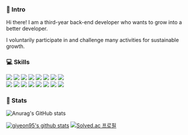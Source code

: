### 👋 Intro
Hi there! I am a third-year back-end developer who wants to grow into a better developer.

I voluntarily participate in and challenge many activities for sustainable growth.

### 💻 Skills
<img src="https://img.shields.io/badge/Java-yellowgreen?style=flastic&logo=Java&logoColor=#007396"/> <img src="https://img.shields.io/badge/GitHub-lightgrey?style=flastic&logo=GitHub&logoColor=#181717"/> <img src="https://img.shields.io/badge/Spring-9cf?style=flastic&logo=Spring&logoColor=#6DB33F"/> <img src="https://img.shields.io/badge/Docker-yellow?style=flastic&logo=Docker&logoColor=#2496ED"/> <img src="https://img.shields.io/badge/SpringBoot-9cf?style=flastic&logo=Spring-Boot&logoColor=#6DB33F"/> <img src="https://img.shields.io/badge/IntelliJ IDEA-important?style=flastic&logo=IntelliJ-IDEA&logoColor=#181717"/> <img src="https://img.shields.io/badge/Linux-yellow?style=flastic&logo=Linux&logoColor=#181717"/> <img src="https://img.shields.io/badge/Hibernate-success?style=flastic&logo=Hibernate&logoColor=#59666C"/>\
<img src="https://img.shields.io/badge/Kubernetes-lightgrey?style=flastic&logo=Kubernetes&logoColor=#0079C1"/> <img src="https://img.shields.io/badge/Gradle-success?style=flastic&logo=Gradle&logoColor=#181717"/> <img src="https://img.shields.io/badge/DataGrip-important?style=flastic&logo=DataGrip&logoColor=#181717"/> <img src="https://img.shields.io/badge/Kotlin-yellowgreen?style=flastic&logo=Kotlin&logoColor=#7F52FF"/> <img src="https://img.shields.io/badge/Jenkins-lightgrey?style=flastic&logo=Jenkins&logoColor=#D24939"/> <img src="https://img.shields.io/badge/Amazon AWS-informational?style=flastic&logo=Amazon-AWS&logoColor=#181717"/> <img src="https://img.shields.io/badge/Google Cloud-informational?style=flastic&logo=Google-Cloud&logoColor=#181717"/> <img src="https://img.shields.io/badge/Android-9cf?style=flastic&logo=Android&logoColor=#181717"/>


<!-- 
Language: yellowgreen
OS: yellow
Framework: 9cf
Libiary: success
Tools: lightgrey
Dev Tools: important
CI,CD: orange
Cloud: informational
-->



### 🔎 Stats
![Anurag's GitHub stats](https://github-readme-stats.vercel.app/api?username=giyeon95&show_icons=true&theme=onedark)

[![giyeon95's github stats](https://github-readme-stats.vercel.app/api/top-langs/?username=giyeon95&show_icons=true&hide_border=true&title_color=004386&icon_color=004386&layout=compact&theme=onedark)](https://github.com/giyeon95)
[![Solved.ac
프로필](http://mazassumnida.wtf/api/v2/generate_badge?boj=giyeon95)](https://solved.ac/giyeon95)
<!--
**giyeon95/giyeon95** is a ✨ _special_ ✨ repository because its `README.md` (this file) appears on your GitHub profile.

Here are some ideas to get you started:

- 🔭 I’m currently working on ...
- 🌱 I’m currently learning ...
- 👯 I’m looking to collaborate on ...
- 🤔 I’m looking for help with ...
- 💬 Ask me about ...
- 📫 How to reach me: ...
- 😄 Pronouns: ...
- ⚡ Fun fact: ...
-->
